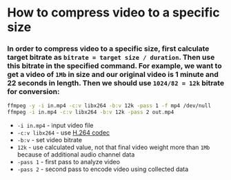 # How to compress video to a specific size

### In order to compress video to a specific size, first calculate target bitrate as `bitrate = target size / duration`. Then use this bitrate in the specified command. For example, we want to get a video of `1Mb` in size and our original video is 1 minute and 22 seconds in length. Then we should use `1024/82 = 12k` bitrate for conversion:

```bash
ffmpeg -y -i in.mp4 -c:v libx264 -b:v 12k -pass 1 -f mp4 /dev/null
ffmpeg -i in.mp4 -c:v libx264 -b:v 12k -pass 2 out.mp4
```

- `-i in.mp4` - input video file
- `-c:v libx264` - use [H.264 codec](/ffmpeg/using-crf-with-h264-codec)
- `-b:v` - set video bitrate
- `12k` - use calculated value, not that final video weight more than `1Mb` because of additional audio channel data
- `-pass 1` - first pass to analyze video
- `-pass 2` - second pass to encode video using collected data


